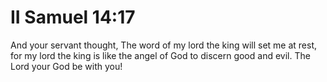 # II Samuel 14:17

And your servant thought, The word of my lord the king will set me at rest, for my lord the king is like the angel of God to discern good and evil. The Lord your God be with you!
